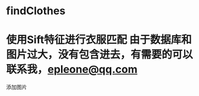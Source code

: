findClothes
=================================================

使用Sift特征进行衣服匹配
由于数据库和图片过大，没有包含进去，有需要的可以联系我，epleone@qq.com
============================================
添加图片
